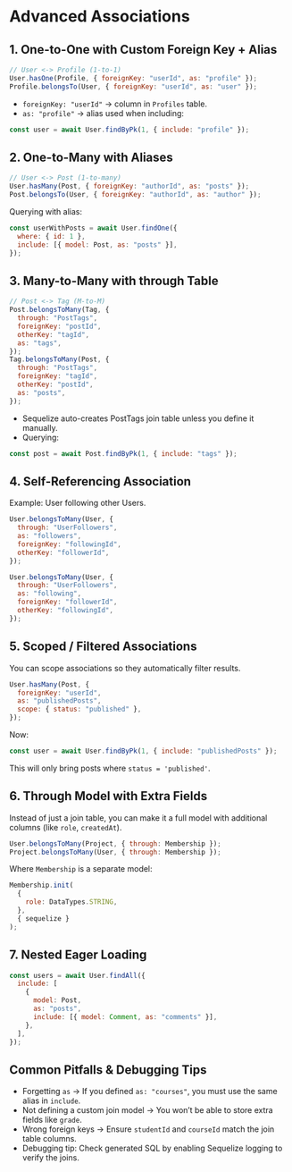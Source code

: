 # Advanced Associations

## 1. One-to-One with Custom Foreign Key + Alias

```js
// User <-> Profile (1-to-1)
User.hasOne(Profile, { foreignKey: "userId", as: "profile" });
Profile.belongsTo(User, { foreignKey: "userId", as: "user" });
```

- `foreignKey: "userId"` → column in `Profiles` table.
- `as: "profile"` → alias used when including:

```js
const user = await User.findByPk(1, { include: "profile" });
```

## 2. One-to-Many with Aliases

```js
// User <-> Post (1-to-many)
User.hasMany(Post, { foreignKey: "authorId", as: "posts" });
Post.belongsTo(User, { foreignKey: "authorId", as: "author" });
```

Querying with alias:

```js
const userWithPosts = await User.findOne({
  where: { id: 1 },
  include: [{ model: Post, as: "posts" }],
});
```

## 3. Many-to-Many with through Table

```js
// Post <-> Tag (M-to-M)
Post.belongsToMany(Tag, {
  through: "PostTags",
  foreignKey: "postId",
  otherKey: "tagId",
  as: "tags",
});
Tag.belongsToMany(Post, {
  through: "PostTags",
  foreignKey: "tagId",
  otherKey: "postId",
  as: "posts",
});
```

- Sequelize auto-creates PostTags join table unless you define it manually.
- Querying:

```js
const post = await Post.findByPk(1, { include: "tags" });
```

## 4. Self-Referencing Association

Example: User following other Users.

```js
User.belongsToMany(User, {
  through: "UserFollowers",
  as: "followers",
  foreignKey: "followingId",
  otherKey: "followerId",
});

User.belongsToMany(User, {
  through: "UserFollowers",
  as: "following",
  foreignKey: "followerId",
  otherKey: "followingId",
});
```

## 5. Scoped / Filtered Associations

You can scope associations so they automatically filter results.

```js
User.hasMany(Post, {
  foreignKey: "userId",
  as: "publishedPosts",
  scope: { status: "published" },
});
```

Now:

```js
const user = await User.findByPk(1, { include: "publishedPosts" });
```

This will only bring posts where `status = 'published'`.

## 6. Through Model with Extra Fields

Instead of just a join table, you can make it a full model with additional columns (like `role`, `createdAt`).

```js
User.belongsToMany(Project, { through: Membership });
Project.belongsToMany(User, { through: Membership });
```

Where `Membership` is a separate model:

```js
Membership.init(
  {
    role: DataTypes.STRING,
  },
  { sequelize }
);
```

## 7. Nested Eager Loading

```js
const users = await User.findAll({
  include: [
    {
      model: Post,
      as: "posts",
      include: [{ model: Comment, as: "comments" }],
    },
  ],
});
```

## Common Pitfalls & Debugging Tips

- Forgetting `as` → If you defined `as: "courses"`, you must use the same alias in `include`.
- Not defining a custom join model → You won’t be able to store extra fields like `grade`.
- Wrong foreign keys → Ensure `studentId` and `courseId` match the join table columns.
- Debugging tip: Check generated SQL by enabling Sequelize logging to verify the joins.
